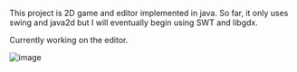 This project is 2D game and editor implemented in java. So far, it only uses swing and java2d but I
will eventually begin using SWT and libgdx.

Currently working on the editor.

![image](http://imgur.com/WFoob6Y)

